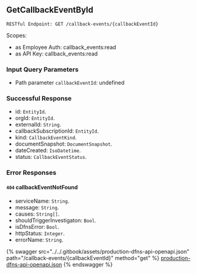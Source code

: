 
## GetCallbackEventById
`RESTful Endpoint: GET /callback-events/{callbackEventId}`

Scopes:
 * as Employee Auth: callback_events:read
 * as API Key: callback_events:read



### Input Query Parameters
* Path parameter `callbackEventId`: undefined  
  

### Successful Response
* id: `EntityId`. 
* orgId: `EntityId`. 
* externalId: `String`. 
* callbackSubscriptionId: `EntityId`. 
* kind: `CallbackEventKind`. 
* documentSnapshot: `DocumentSnapshot`. 
* dateCreated: `IsoDatetime`. 
* status: `CallbackEventStatus`. 

### Error Responses
#### `404` **callbackEventNotFound** 

* serviceName: `String`. 
* message: `String`. 
* causes: `String[]`. 
* shouldTriggerInvestigaton: `Bool`. 
* isDfnsError: `Bool`. 
* httpStatus: `Integer`. 
* errorName: `String`. 

{% swagger src="../../.gitbook/assets/production-dfns-api-openapi.json" path="/callback-events/{callbackEventId}" method="get" %}
[production-dfns-api-openapi.json](../../.gitbook/assets/production-dfns-api-openapi.json)
{% endswagger %}

